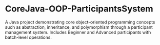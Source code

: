 # CoreJava-OOP-ParticipantsSystem
A Java project demonstrating core object-oriented programming concepts such as abstraction, inheritance, and polymorphism through a participant management system. Includes Beginner and Advanced participants with batch-level operations.
